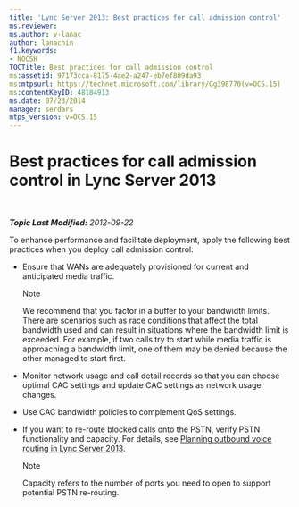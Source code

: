 ```yaml
---
title: 'Lync Server 2013: Best practices for call admission control'
ms.reviewer: 
ms.author: v-lanac
author: lanachin
f1.keywords:
- NOCSH
TOCTitle: Best practices for call admission control
ms:assetid: 97173cca-8175-4ae2-a247-eb7ef809da93
ms:mtpsurl: https://technet.microsoft.com/library/Gg398770(v=OCS.15)
ms:contentKeyID: 48184913
ms.date: 07/23/2014
manager: serdars
mtps_version: v=OCS.15
---
```


<div data-xmlns="http://www.w3.org/1999/xhtml">

<div class="topic" data-xmlns="http://www.w3.org/1999/xhtml" data-msxsl="urn:schemas-microsoft-com:xslt" data-cs="http://msdn.microsoft.com/en-us/">

<div data-asp="http://msdn2.microsoft.com/asp">

# Best practices for call admission control in Lync Server 2013

</div>

<div id="mainSection">

<div id="mainBody">

<span> </span>

_**Topic Last Modified:** 2012-09-22_

To enhance performance and facilitate deployment, apply the following best practices when you deploy call admission control:

  - Ensure that WANs are adequately provisioned for current and anticipated media traffic.
    
    <div>
    

    > [!NOTE]  
    > We recommend that you factor in a buffer to your bandwidth limits. There are scenarios such as race conditions that affect the total bandwidth used and can result in situations where the bandwidth limit is exceeded. For example, if two calls try to start while media traffic is approaching a bandwidth limit, one of them may be denied because the other managed to start first.

    
    </div>

  - Monitor network usage and call detail records so that you can choose optimal CAC settings and update CAC settings as network usage changes.

  - Use CAC bandwidth policies to complement QoS settings.

  - If you want to re-route blocked calls onto the PSTN, verify PSTN functionality and capacity. For details, see [Planning outbound voice routing in Lync Server 2013](lync-server-2013-planning-outbound-voice-routing.md).
    
    <div>
    

    > [!NOTE]  
    > Capacity refers to the number of ports you need to open to support potential PSTN re-routing.

    
    </div>

</div>

<span> </span>

</div>

</div>

</div>

